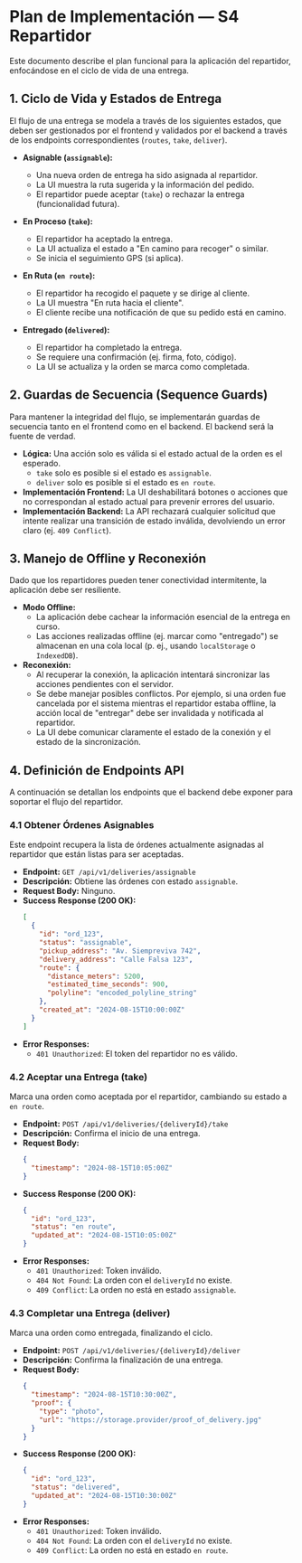 # Plan de Implementación — S4 Repartidor

Este documento describe el plan funcional para la aplicación del repartidor, enfocándose en el ciclo de vida de una entrega.

## 1. Ciclo de Vida y Estados de Entrega

El flujo de una entrega se modela a través de los siguientes estados, que deben ser gestionados por el frontend y validados por el backend a través de los endpoints correspondientes (`routes`, `take`, `deliver`).

- **Asignable (`assignable`):**
  - Una nueva orden de entrega ha sido asignada al repartidor.
  - La UI muestra la ruta sugerida y la información del pedido.
  - El repartidor puede aceptar (`take`) o rechazar la entrega (funcionalidad futura).

- **En Proceso (`take`):**
  - El repartidor ha aceptado la entrega.
  - La UI actualiza el estado a "En camino para recoger" o similar.
  - Se inicia el seguimiento GPS (si aplica).

- **En Ruta (`en route`):**
  - El repartidor ha recogido el paquete y se dirige al cliente.
  - La UI muestra "En ruta hacia el cliente".
  - El cliente recibe una notificación de que su pedido está en camino.

- **Entregado (`delivered`):**
  - El repartidor ha completado la entrega.
  - Se requiere una confirmación (ej. firma, foto, código).
  - La UI se actualiza y la orden se marca como completada.

## 2. Guardas de Secuencia (Sequence Guards)

Para mantener la integridad del flujo, se implementarán guardas de secuencia tanto en el frontend como en el backend. El backend será la fuente de verdad.

- **Lógica:** Una acción solo es válida si el estado actual de la orden es el esperado.
  - `take` solo es posible si el estado es `assignable`.
  - `deliver` solo es posible si el estado es `en route`.
- **Implementación Frontend:** La UI deshabilitará botones o acciones que no correspondan al estado actual para prevenir errores del usuario.
- **Implementación Backend:** La API rechazará cualquier solicitud que intente realizar una transición de estado inválida, devolviendo un error claro (ej. `409 Conflict`).

## 3. Manejo de Offline y Reconexión

Dado que los repartidores pueden tener conectividad intermitente, la aplicación debe ser resiliente.

- **Modo Offline:**
  - La aplicación debe cachear la información esencial de la entrega en curso.
  - Las acciones realizadas offline (ej. marcar como "entregado") se almacenan en una cola local (p. ej., usando `localStorage` o `IndexedDB`).
- **Reconexión:**
  - Al recuperar la conexión, la aplicación intentará sincronizar las acciones pendientes con el servidor.
  - Se debe manejar posibles conflictos. Por ejemplo, si una orden fue cancelada por el sistema mientras el repartidor estaba offline, la acción local de "entregar" debe ser invalidada y notificada al repartidor.
  - La UI debe comunicar claramente el estado de la conexión y el estado de la sincronización.

## 4. Definición de Endpoints API

A continuación se detallan los endpoints que el backend debe exponer para soportar el flujo del repartidor.

### 4.1 Obtener Órdenes Asignables

Este endpoint recupera la lista de órdenes actualmente asignadas al repartidor que están listas para ser aceptadas.

- **Endpoint:** `GET /api/v1/deliveries/assignable`
- **Descripción:** Obtiene las órdenes con estado `assignable`.
- **Request Body:** Ninguno.
- **Success Response (200 OK):**
  ```json
  [
    {
      "id": "ord_123",
      "status": "assignable",
      "pickup_address": "Av. Siempreviva 742",
      "delivery_address": "Calle Falsa 123",
      "route": {
        "distance_meters": 5200,
        "estimated_time_seconds": 900,
        "polyline": "encoded_polyline_string"
      },
      "created_at": "2024-08-15T10:00:00Z"
    }
  ]
  ```
- **Error Responses:**
  - `401 Unauthorized`: El token del repartidor no es válido.

### 4.2 Aceptar una Entrega (take)

Marca una orden como aceptada por el repartidor, cambiando su estado a `en route`.

- **Endpoint:** `POST /api/v1/deliveries/{deliveryId}/take`
- **Descripción:** Confirma el inicio de una entrega.
- **Request Body:**
  ```json
  {
    "timestamp": "2024-08-15T10:05:00Z"
  }
  ```
- **Success Response (200 OK):**
  ```json
  {
    "id": "ord_123",
    "status": "en route",
    "updated_at": "2024-08-15T10:05:00Z"
  }
  ```
- **Error Responses:**
  - `401 Unauthorized`: Token inválido.
  - `404 Not Found`: La orden con el `deliveryId` no existe.
  - `409 Conflict`: La orden no está en estado `assignable`.

### 4.3 Completar una Entrega (deliver)

Marca una orden como entregada, finalizando el ciclo.

- **Endpoint:** `POST /api/v1/deliveries/{deliveryId}/deliver`
- **Descripción:** Confirma la finalización de una entrega.
- **Request Body:**
  ```json
  {
    "timestamp": "2024-08-15T10:30:00Z",
    "proof": {
      "type": "photo",
      "url": "https://storage.provider/proof_of_delivery.jpg"
    }
  }
  ```
- **Success Response (200 OK):**
  ```json
  {
    "id": "ord_123",
    "status": "delivered",
    "updated_at": "2024-08-15T10:30:00Z"
  }
  ```
- **Error Responses:**
  - `401 Unauthorized`: Token inválido.
  - `404 Not Found`: La orden con el `deliveryId` no existe.
  - `409 Conflict`: La orden no está en estado `en route`.
